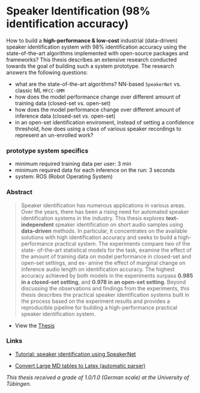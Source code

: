 # Speaker Identification (98% identification accuracy)

How to build a __high-performance \& low-cost__ industrial (data-driven) speaker identification system with 98% identification accuracy using the state-of-the-art algorithms implemented with open-source packages and frameworks? This thesis describes an extensive research conducted towards the goal of building such a system prototype. The research answers the following questions:

- what are the state-of-the-art algorithms? NN-based `SpeakerNet` vs. classic ML `MFCC-GMM`
- how does the model performance change over different amount of training data (closed-set vs. open-set)
- how does the model performance change over different amount of inference data (closed-set vs. open-set)
- in an open-set identification enviroment, instead of setting a confidence threshold, how does using a class of various speaker recordings to represent an un-enrolled work?


### prototype system specifics

- minimum required training data per user: 3 min
- minimum required data for each inference on the run: 3 seconds
- system: ROS (Robot Operating System)


### Abstract

> Speaker identification has numerous applications in various areas. Over the years, there has been a rising need for automated speaker identification systems in the industry. This thesis explores __text-independent__ speaker identification on short audio samples using __data-driven__ methods. In particular, it concentrates on the available solutions with high identification accuracy and seeks to build a high-performance practical system. The experiments compare two of the state- of-the-art statistical models for the task, examine the effect of the amount of training data on model performance in closed-set and open-set settings, and ex- amine the effect of marginal change on inference audio length on identification accuracy. The highest accuracy achieved by both models in the experiments surpass __0.985 in a closed-set setting__, and __0.978 in an open-set setting__. Beyond discussing the observations and findings from the experiments, this thesis describes the practical speaker identification systems built in the process based on the experiment results and provides a reproducible pipeline for building a high-performance practical speaker identification system.

- View the [Thesis](https://drive.google.com/file/d/1wwnwZCggz4F4Jgulazgf30MfqzDbgCSN/view?usp=sharing)


### Links

* [Tutorial: speaker identification using SpeakerNet](https://github.com/JINHXu/tutorial-speaker-identification-with-nemo)

* [Convert Large MD tables to Latex (automatic parser)](https://github.com/JINHXu/MDtable2Latex)

_This thesis received a grade of 1.0/1.0 (German scale) at the University of Tübingen._

